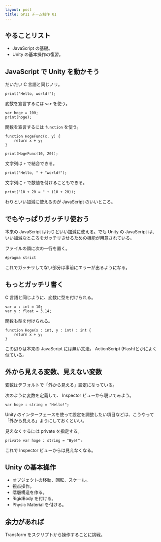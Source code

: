 ```yaml
---
layout: post
title: GP11 チーム制作 01
---
```


## やることリスト

- JavaScript の基礎。
- Unity の基本操作の復習。

## JavaScript で Unity を動かそう

だいたい C 言語と同じノリ。

    print("Hello, world!");

変数を宣言するには `var` を使う。

    var hoge = 100;
    print(hoge);

関数を宣言するには `function` を使う。

    function HogeFunc(x, y) {
        return x + y;
    }
    
    print(HogeFunc(10, 20));

文字列は `+` で結合できる。

    print("Hello, " + "world!");

文字列に `+` で数値を付けることもできる。

    print("10 + 20 = " + (10 + 20));

わりといい加減に使えるのが JavaScript のいいところ。

## でもやっぱりガッチリ使おう

本来の JavaScript はわりといい加減に使える。でも Unity の JavaScript は、いい加減なところをガッチリさせるための機能が用意されている。

ファイルの頭に次の一行を置く。

    #pragma strict

これでガッチリしてない部分は事前にエラーが出るようになる。

## もっとガッチリ書く

C 言語と同じように、変数に型を付けられる。

    var x : int = 10;
    var y : float = 3.14;

関数も型を付けられる。

    function Hoge(x : int, y : int) : int {
        return x + y;
    }

この辺りは本来の JavaScript には無い文法。 ActionScript (Flash)とかによく似ている。

## 外から見える変数、見えない変数

変数はデフォルトで「外から見える」設定になっている。

次のように変数を定義して、 Inspector ビューから覗いてみよう。

    var hoge : string = "Hello!";

Unity のインターフェースを使って設定を調整したい項目などは、こうやって「外から見える」ようにしておくといい。

見えなくするには private を指定する。

    private var hoge : string = "Bye!";

これで Inspector ビューからは見えなくなる。

## Unity の基本操作

- オブジェクトの移動、回転、スケール。
- 視点操作。
- 階層構造を作る。
- RigidBody を付ける。
- Physic Material を付ける。

## 余力があれば

Transform をスクリプトから操作することに挑戦。